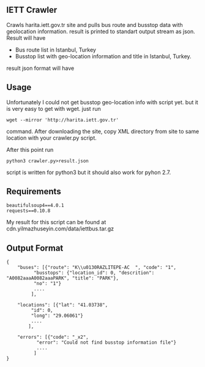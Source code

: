IETT Crawler
------------

Crawls harita.iett.gov.tr site and pulls bus route and busstop data with geolocation information. result is printed to standart output stream as json. Result will have

* Bus route list in Istanbul, Turkey
* Busstop list with geo-location information and title in Istanbul, Turkey.

result json format will have

Usage
-----
Unfortunately I could not get busstop geo-location info with script yet. but it is very easy to get with wget.
just run

    wget --mirror 'http://harita.iett.gov.tr'

command. After downloading the site, copy XML directory from site to same location with your crawler.py script.

After this point run

    python3 crawler.py>result.json


script is written for python3 but it should also work for pyhon 2.7.

Requirements
------------

    beautifulsoup4==4.0.1
    requests==0.10.8


My result for this script can be found at cdn.yilmazhuseyin.com/data/iettbus.tar.gz

Output Format
-------------

    {
        "buses": [{"route": "K\\u0130RAZLITEPE-AC  ", "code": "1",
    	      "busstops": {"location_id": 0, "descrition": "A0082aaaA0082aaaPARK", "title": "PARK"},
    	      "no": "1"}
    	      ....
    	     ],
    
        "locations": [{"lat": "41.03738",
    		 "id": 0,
    		 "long": "29.06061"}
    		 ....
    		],

        "errors": [{"code": "_x2",
    	       "error": "Could not find busstop information file"}
    	       ....
    	      ]
    }